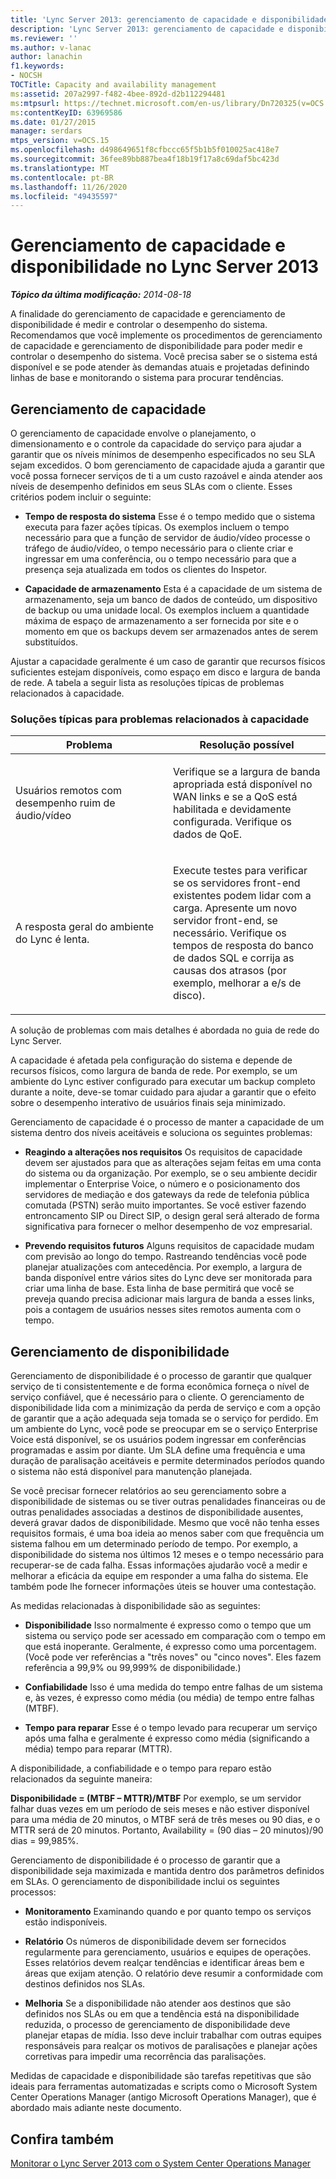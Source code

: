 ```yaml
---
title: 'Lync Server 2013: gerenciamento de capacidade e disponibilidade'
description: 'Lync Server 2013: gerenciamento de capacidade e disponibilidade.'
ms.reviewer: ''
ms.author: v-lanac
author: lanachin
f1.keywords:
- NOCSH
TOCTitle: Capacity and availability management
ms:assetid: 207a2997-f482-4bee-892d-d2b112294481
ms:mtpsurl: https://technet.microsoft.com/en-us/library/Dn720325(v=OCS.15)
ms:contentKeyID: 63969586
ms.date: 01/27/2015
manager: serdars
mtps_version: v=OCS.15
ms.openlocfilehash: d498649651f8cfbccc65f5b1b5f010025ac418e7
ms.sourcegitcommit: 36fee89bb887bea4f18b19f17a8c69daf5bc423d
ms.translationtype: MT
ms.contentlocale: pt-BR
ms.lasthandoff: 11/26/2020
ms.locfileid: "49435597"
---
```

# <a name="capacity-and-availability-management-in-lync-server-2013"></a>Gerenciamento de capacidade e disponibilidade no Lync Server 2013

<div data-xmlns="http://www.w3.org/1999/xhtml">

<div class="topic" data-xmlns="http://www.w3.org/1999/xhtml" data-msxsl="urn:schemas-microsoft-com:xslt" data-cs="https://msdn.microsoft.com/">

<div data-asp="https://msdn2.microsoft.com/asp">



</div>

<div id="mainSection">

<div id="mainBody">

<span> </span>

_**Tópico da última modificação:** 2014-08-18_

A finalidade do gerenciamento de capacidade e gerenciamento de disponibilidade é medir e controlar o desempenho do sistema. Recomendamos que você implemente os procedimentos de gerenciamento de capacidade e gerenciamento de disponibilidade para poder medir e controlar o desempenho do sistema. Você precisa saber se o sistema está disponível e se pode atender às demandas atuais e projetadas definindo linhas de base e monitorando o sistema para procurar tendências.

<div>

## <a name="capacity-management"></a>Gerenciamento de capacidade

O gerenciamento de capacidade envolve o planejamento, o dimensionamento e o controle da capacidade do serviço para ajudar a garantir que os níveis mínimos de desempenho especificados no seu SLA sejam excedidos. O bom gerenciamento de capacidade ajuda a garantir que você possa fornecer serviços de ti a um custo razoável e ainda atender aos níveis de desempenho definidos em seus SLAs com o cliente. Esses critérios podem incluir o seguinte:

  - **Tempo de resposta do sistema**   Esse é o tempo medido que o sistema executa para fazer ações típicas. Os exemplos incluem o tempo necessário para que a função de servidor de áudio/vídeo processe o tráfego de áudio/vídeo, o tempo necessário para o cliente criar e ingressar em uma conferência, ou o tempo necessário para que a presença seja atualizada em todos os clientes do Inspetor.

  - **Capacidade de armazenamento**   Esta é a capacidade de um sistema de armazenamento, seja um banco de dados de conteúdo, um dispositivo de backup ou uma unidade local. Os exemplos incluem a quantidade máxima de espaço de armazenamento a ser fornecida por site e o momento em que os backups devem ser armazenados antes de serem substituídos.

Ajustar a capacidade geralmente é um caso de garantir que recursos físicos suficientes estejam disponíveis, como espaço em disco e largura de banda de rede. A tabela a seguir lista as resoluções típicas de problemas relacionados à capacidade.

### <a name="typical-resolutions-for-capacity-related-issues"></a>Soluções típicas para problemas relacionados à capacidade

<table>
<colgroup>
<col style="width: 50%" />
<col style="width: 50%" />
</colgroup>
<thead>
<tr class="header">
<th>Problema</th>
<th>Resolução possível</th>
</tr>
</thead>
<tbody>
<tr class="odd">
<td><p>Usuários remotos com desempenho ruim de áudio/vídeo</p></td>
<td><p>Verifique se a largura de banda apropriada está disponível no WAN links e se a QoS está habilitada e devidamente configurada. Verifique os dados de QoE.</p></td>
</tr>
<tr class="even">
<td><p>A resposta geral do ambiente do Lync é lenta.</p></td>
<td><p>Execute testes para verificar se os servidores front-end existentes podem lidar com a carga. Apresente um novo servidor front-end, se necessário. Verifique os tempos de resposta do banco de dados SQL e corrija as causas dos atrasos (por exemplo, melhorar a e/s de disco).</p></td>
</tr>
</tbody>
</table>


A solução de problemas com mais detalhes é abordada no guia de rede do Lync Server.

A capacidade é afetada pela configuração do sistema e depende de recursos físicos, como largura de banda de rede. Por exemplo, se um ambiente do Lync estiver configurado para executar um backup completo durante a noite, deve-se tomar cuidado para ajudar a garantir que o efeito sobre o desempenho interativo de usuários finais seja minimizado.

Gerenciamento de capacidade é o processo de manter a capacidade de um sistema dentro dos níveis aceitáveis e soluciona os seguintes problemas:

  - **Reagindo a alterações nos requisitos**   Os requisitos de capacidade devem ser ajustados para que as alterações sejam feitas em uma conta do sistema ou da organização. Por exemplo, se o seu ambiente decidir implementar o Enterprise Voice, o número e o posicionamento dos servidores de mediação e dos gateways da rede de telefonia pública comutada (PSTN) serão muito importantes. Se você estiver fazendo entroncamento SIP ou Direct SIP, o design geral será alterado de forma significativa para fornecer o melhor desempenho de voz empresarial.

  - **Prevendo requisitos futuros**   Alguns requisitos de capacidade mudam com previsão ao longo do tempo. Rastreando tendências você pode planejar atualizações com antecedência. Por exemplo, a largura de banda disponível entre vários sites do Lync deve ser monitorada para criar uma linha de base. Esta linha de base permitirá que você se preveja quando precisa adicionar mais largura de banda a esses links, pois a contagem de usuários nesses sites remotos aumenta com o tempo.

</div>

<div>

## <a name="availability-management"></a>Gerenciamento de disponibilidade

Gerenciamento de disponibilidade é o processo de garantir que qualquer serviço de ti consistentemente e de forma econômica forneça o nível de serviço confiável, que é necessário para o cliente. O gerenciamento de disponibilidade lida com a minimização da perda de serviço e com a opção de garantir que a ação adequada seja tomada se o serviço for perdido. Em um ambiente do Lync, você pode se preocupar em se o serviço Enterprise Voice está disponível, se os usuários podem ingressar em conferências programadas e assim por diante. Um SLA define uma frequência e uma duração de paralisação aceitáveis e permite determinados períodos quando o sistema não está disponível para manutenção planejada.

Se você precisar fornecer relatórios ao seu gerenciamento sobre a disponibilidade de sistemas ou se tiver outras penalidades financeiras ou de outras penalidades associadas a destinos de disponibilidade ausentes, deverá gravar dados de disponibilidade. Mesmo que você não tenha esses requisitos formais, é uma boa ideia ao menos saber com que frequência um sistema falhou em um determinado período de tempo. Por exemplo, a disponibilidade do sistema nos últimos 12 meses e o tempo necessário para recuperar-se de cada falha. Essas informações ajudarão você a medir e melhorar a eficácia da equipe em responder a uma falha do sistema. Ele também pode lhe fornecer informações úteis se houver uma contestação.

As medidas relacionadas à disponibilidade são as seguintes:

  - **Disponibilidade**   Isso normalmente é expresso como o tempo que um sistema ou serviço pode ser acessado em comparação com o tempo em que está inoperante. Geralmente, é expresso como uma porcentagem. (Você pode ver referências a "três noves" ou "cinco noves". Eles fazem referência a 99,9% ou 99,999% de disponibilidade.)

  - **Confiabilidade**   Isso é uma medida do tempo entre falhas de um sistema e, às vezes, é expresso como média (ou média) de tempo entre falhas (MTBF).

  - **Tempo para reparar**   Esse é o tempo levado para recuperar um serviço após uma falha e geralmente é expresso como média (significando a média) tempo para reparar (MTTR).

A disponibilidade, a confiabilidade e o tempo para reparo estão relacionados da seguinte maneira:

**Disponibilidade = (MTBF – MTTR)/MTBF**   Por exemplo, se um servidor falhar duas vezes em um período de seis meses e não estiver disponível para uma média de 20 minutos, o MTBF será de três meses ou 90 dias, e o MTTR será de 20 minutos. Portanto, Availability = (90 dias – 20 minutos)/90 dias = 99,985%.

Gerenciamento de disponibilidade é o processo de garantir que a disponibilidade seja maximizada e mantida dentro dos parâmetros definidos em SLAs. O gerenciamento de disponibilidade inclui os seguintes processos:

  - **Monitoramento**    Examinando quando e por quanto tempo os serviços estão indisponíveis.

  - **Relatório**   Os números de disponibilidade devem ser fornecidos regularmente para gerenciamento, usuários e equipes de operações. Esses relatórios devem realçar tendências e identificar áreas bem e áreas que exijam atenção. O relatório deve resumir a conformidade com destinos definidos nos SLAs.

  - **Melhoria**   Se a disponibilidade não atender aos destinos que são definidos nos SLAs ou em que a tendência está na disponibilidade reduzida, o processo de gerenciamento de disponibilidade deve planejar etapas de mídia. Isso deve incluir trabalhar com outras equipes responsáveis para realçar os motivos de paralisações e planejar ações corretivas para impedir uma recorrência das paralisações.

Medidas de capacidade e disponibilidade são tarefas repetitivas que são ideais para ferramentas automatizadas e scripts como o Microsoft System Center Operations Manager (antigo Microsoft Operations Manager), que é abordado mais adiante neste documento.

</div>

<div>

## <a name="see-also"></a>Confira também


[Monitorar o Lync Server 2013 com o System Center Operations Manager](lync-server-2013-monitoring-lync-server-with-system-center-operations-manager.md)  
  

</div>

</div>

<span> </span>

</div>

</div>

</div>

